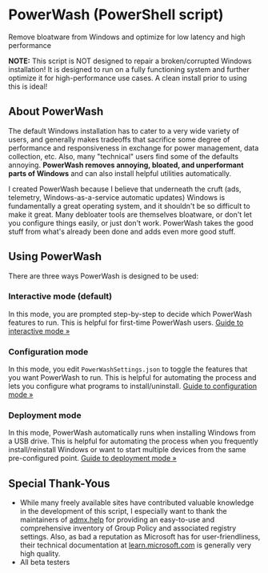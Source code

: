 # PowerWash (PowerShell script)
Remove bloatware from Windows and optimize for low latency and high performance

**NOTE:** This script is NOT designed to repair a broken/corrupted Windows installation! It is designed to run on a fully functioning system and further optimize it for high-performance use cases. A clean install prior to using this is ideal!

## About PowerWash
The default Windows installation has to cater to a very wide variety of users, and generally makes tradeoffs that sacrifice some degree of performance and responsiveness in exchange for power management, data collection, etc. Also, many "technical" users find some of the defaults annoying. **PowerWash removes annoying, bloated, and unperformant parts of Windows** and can also install helpful utilities automatically.

I created PowerWash because I believe that underneath the cruft (ads, telemetry, Windows-as-a-service automatic updates) Windows is fundamentally a great operating system, and it shouldn't be so difficult to make it great. Many debloater tools are themselves bloatware, or don't let you configure things easily, or just don't work. PowerWash takes the good stuff from what's already been done and adds even more good stuff.

## Using PowerWash
There are three ways PowerWash is designed to be used:

### Interactive mode (default)
In this mode, you are prompted step-by-step to decide which PowerWash features to run.
This is helpful for first-time PowerWash users.
[Guide to interactive mode »](https://github.com/UniverseCraft/WindowsPowerWash/tree/main/USAGE_INTERACTIVE.md)

### Configuration mode
In this mode, you edit `PowerWashSettings.json` to toggle the features that you want PowerWash to run.
This is helpful for automating the process and lets you configure what programs to install/uninstall.
[Guide to configuration mode »](https://github.com/UniverseCraft/WindowsPowerWash/tree/main/USAGE_CONFIG.md)

### Deployment mode
In this mode, PowerWash automatically runs when installing Windows from a USB drive.
This is helpful for automating the process when you frequently install/reinstall Windows or want to start multiple devices from the same pre-configured point.
[Guide to deployment mode »](https://github.com/UniverseCraft/WindowsPowerWash/tree/main/USAGE_DEPLOYMENT.md)

## Special Thank-Yous
- While many freely available sites have contributed valuable knowledge in the development of this script, I especially want to thank the maintainers of [admx.help](https://admx.help) for providing an easy-to-use and comprehensive inventory of Group Policy and associated registry settings. Also, as bad a reputation as Microsoft has for user-friendliness, their technical documentation at [learn.microsoft.com](https://learn.microsoft.com) is generally very high quality.
- All beta testers
